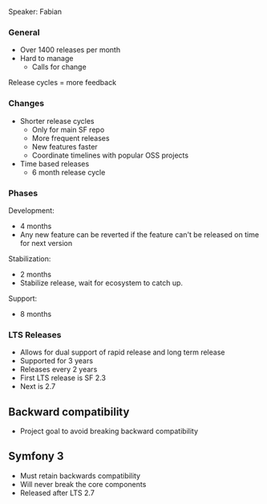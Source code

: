 Speaker: Fabian
### General

- Over 1400 releases per month
- Hard to manage
  - Calls for change

Release cycles = more feedback

### Changes

- Shorter release cycles
  - Only for main SF repo
  - More frequent releases
  - New features faster
  - Coordinate timelines with popular OSS projects
- Time based releases
  - 6 month release cycle

### Phases

Development:
  - 4 months
  - Any new feature can be reverted if the feature can't be released on time for next version

Stabilization:
  - 2 months
  - Stabilize release, wait for ecosystem to catch up.

Support:
  - 8 months


### LTS Releases
- Allows for dual support of rapid release and long term release
- Supported for 3 years
- Releases every 2 years
- First LTS release is SF 2.3
- Next is 2.7

## Backward compatibility
- Project goal to avoid breaking backward compatibility

## Symfony 3
- Must retain backwards compatibility
- Will never break the core components
- Released after LTS 2.7